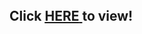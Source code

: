 
<h2 style="margin:0px; padding:0px;"> Click <a href="https://nicholasdrian.github.io/Portfolio/"> <u>HERE</u> </a> to view!</h2>
